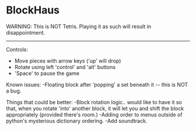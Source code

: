 BlockHaus
=========

WARNING:  This is NOT Tetris.  Playing it as such will result in disappointment.

-------------------

Controls:
- Move pieces with arrow keys ('up' will drop)
- Rotate using left 'control' and 'alt' buttons
- 'Space' to pause the game

Known issues:
-Floating block after 'popping' a set beneath it -- this is NOT a bug.

Things that could be better:
-Block rotation logic.. would like to have it so that, when you rotate 'into' another block, it will let you and shift the block appropriately (provided there's room.)
-Adding order to menus outside of python's mysterious dictionary ordering.
-Add soundtrack.



